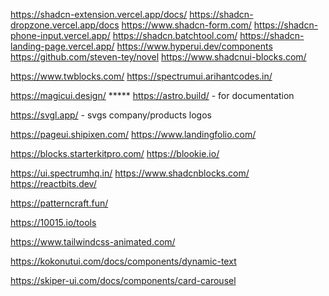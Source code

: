 https://shadcn-extension.vercel.app/docs/
https://shadcn-dropzone.vercel.app/docs
https://www.shadcn-form.com/
https://shadcn-phone-input.vercel.app/
https://shadcn.batchtool.com/
https://shadcn-landing-page.vercel.app/
https://www.hyperui.dev/components
https://github.com/steven-tey/novel
https://www.shadcnui-blocks.com/

https://www.twblocks.com/
https://spectrumui.arihantcodes.in/

https://magicui.design/ *****
https://astro.build/ - for documentation

https://svgl.app/ - svgs company/products logos

https://pageui.shipixen.com/
https://www.landingfolio.com/

https://blocks.starterkitpro.com/
https://blookie.io/

https://ui.spectrumhq.in/
https://www.shadcnblocks.com/
https://reactbits.dev/

https://patterncraft.fun/


https://10015.io/tools

https://www.tailwindcss-animated.com/

https://kokonutui.com/docs/components/dynamic-text

https://skiper-ui.com/docs/components/card-carousel